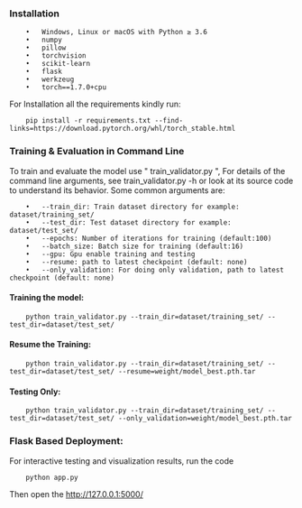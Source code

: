 ### Installation

		•	Windows, Linux or macOS with Python ≥ 3.6
		•	numpy
		•	pillow
		•	torchvision
		•	scikit-learn
		•	flask
		•	werkzeug
		•	torch==1.7.0+cpu

For Installation all the requirements kindly run:

		pip install -r requirements.txt --find-links=https://download.pytorch.org/whl/torch_stable.html

### Training & Evaluation in Command Line
To train and evaluate the model use " train_validator.py ", For details of the command line arguments, see train_validator.py -h or look at its source code to understand its behavior. Some common arguments are:

		•	--train_dir: Train dataset directory for example: dataset/training_set/
		•	--test_dir: Test dataset directory for example: dataset/test_set/
		•	--epochs: Number of iterations for training (default:100)
		•	--batch_size: Batch size for training (default:16)
		•	--gpu: Gpu enable training and testing
		•	--resume: path to latest checkpoint (default: none)
		•	--only_validation: For doing only validation, path to latest checkpoint (default: none)

#### Training the model:

		python train_validator.py --train_dir=dataset/training_set/ --test_dir=dataset/test_set/

#### Resume the Training:

		python train_validator.py --train_dir=dataset/training_set/ --test_dir=dataset/test_set/ --resume=weight/model_best.pth.tar

#### Testing Only:

		python train_validator.py --train_dir=dataset/training_set/ --test_dir=dataset/test_set/ --only_validation=weight/model_best.pth.tar

### Flask Based Deployment:
For interactive testing and visualization results, run the code
		
		python app.py

Then open the http://127.0.0.1:5000/
